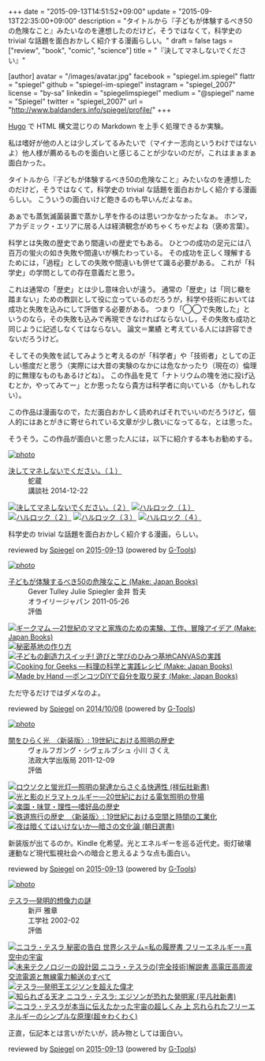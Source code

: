 +++
date = "2015-09-13T14:51:52+09:00"
update = "2015-09-13T22:35:00+09:00"
description = "タイトルから『子どもが体験するべき50の危険なこと』みたいなのを連想したのだけど，そうではなくて，科学史の trivial な話題を面白おかしく紹介する漫画らしい。"
draft = false
tags = ["review", "book", "comic", "science"]
title = "『決してマネしないでください』"

[author]
  avatar = "/images/avatar.jpg"
  facebook = "spiegel.im.spiegel"
  flattr = "spiegel"
  github = "spiegel-im-spiegel"
  instagram = "spiegel_2007"
  license = "by-sa"
  linkedin = "spiegelimspiegel"
  medium = "@spiegel"
  name = "Spiegel"
  twitter = "spiegel_2007"
  url = "http://www.baldanders.info/spiegel/profile/"
+++

[Hugo] で HTML 構文混じりの Markdown を上手く処理できるか実験。

私は嗜好が他の人とは少しズレてるみたいで（マイナー志向というわけではないよ）他人様が薦めるものを面白いと感じることが少ないのだが，これはまぁまぁ面白かった。

タイトルから『子どもが体験するべき50の危険なこと』みたいなのを連想したのだけど，そうではなくて，科学史の trivial な話題を面白おかしく紹介する漫画らしい。
こういうの面白いけど飽きるのも早いんだよなぁ。

あぁでも蒸気滅菌装置で蒸かし芋を作るのは思いつかなかったなぁ。
ホンマ，アカデミック・エリアに居る人は経済観念がめちゃくちゃだよね（褒め言葉）。

科学とは失敗の歴史であり間違いの歴史でもある。
ひとつの成功の足元には八百万の蛍火の如き失敗や間違いが横たわっている。
その成功を正しく理解するためには，「過程」としての失敗や間違いも併せて識る必要がある。
これが「科学史」の学問としての存在意義だと思う。

これは通常の「歴史」とは少し意味合いが違う。
通常の「歴史」は「同じ轍を踏まない」ための教訓として役に立っているのだろうが，科学や技術においては成功と失敗を込みにして評価する必要がある。
つまり「◯◯で失敗した」というのなら，その失敗も込みで再現できなければならないし，その失敗も成功と同じように記述しなくてはならない。
論文＝業績 と考えている人には許容できないだろうけど。

そしてその失敗を試してみようと考えるのが「科学者」や「技術者」としての正しい態度だと思う（実際には大昔の実験のなかには危なかったり（現在の）倫理的に無理なものもあるけどね）。
この作品を見て「ナトリウムの塊を池に投げ込むとか，やってみてー」とか思ったなら貴方は科学者に向いている（かもしれない）。

この作品は漫画なので，ただ面白おかしく読めればそれでいいのだろうけど，個人的にはあとがきに寄せられている文章が少し救いになってるな，とは思った。

そうそう。この作品が面白いと思った人には，以下に紹介する本もお勧めする。

[Hugo]: https://gohugo.io/ "The world’s fastest framework for building websites | Hugo"

<div class="hreview" ><a class="item url" href="http://www.amazon.co.jp/exec/obidos/ASIN/B00R2OALNI/baldandersinf-22/"><img src="http://ecx.images-amazon.com/images/I/51bOJrxKkwL._SL160_.jpg" alt="photo" class="photo"  /></a><dl ><dt class="fn"><a class="item url" href="http://www.amazon.co.jp/exec/obidos/ASIN/B00R2OALNI/baldandersinf-22/">決してマネしないでください。（１）</a></dt><dd>蛇蔵 </dd><dd>講談社 2014-12-22</dd></dl><p class="similar"><a href="http://www.amazon.co.jp/exec/obidos/ASIN/B00ZERPNWY/baldandersinf-22/" target="_top"><img src="http://images.amazon.com/images/P/B00ZERPNWY.09._SCTHUMBZZZ_.jpg"  alt="決してマネしないでください。（２）"  /></a> <a href="http://www.amazon.co.jp/exec/obidos/ASIN/B00LP8GDKW/baldandersinf-22/" target="_top"><img src="http://images.amazon.com/images/P/B00LP8GDKW.09._SCTHUMBZZZ_.jpg"  alt="ハルロック（１）"  /></a> <a href="http://www.amazon.co.jp/exec/obidos/ASIN/B00OJRLZ7W/baldandersinf-22/" target="_top"><img src="http://images.amazon.com/images/P/B00OJRLZ7W.09._SCTHUMBZZZ_.jpg"  alt="ハルロック（２）"  /></a> <a href="http://www.amazon.co.jp/exec/obidos/ASIN/B00S8XYHEQ/baldandersinf-22/" target="_top"><img src="http://images.amazon.com/images/P/B00S8XYHEQ.09._SCTHUMBZZZ_.jpg"  alt="ハルロック（３）"  /></a> <a href="http://www.amazon.co.jp/exec/obidos/ASIN/B00W2ZZ3KI/baldandersinf-22/" target="_top"><img src="http://images.amazon.com/images/P/B00W2ZZ3KI.09._SCTHUMBZZZ_.jpg"  alt="ハルロック（４）"  /></a> </p>
<p class="description">科学史の trivial な話題を面白おかしく紹介する漫画，らしい。</p>
<p class="gtools" >reviewed by <a href='#maker' class='reviewer'>Spiegel</a> on <abbr class="dtreviewed" title="2015-09-13">2015-09-13</abbr> (powered by <a href="http://www.goodpic.com/mt/aws/index.html" >G-Tools</a>)</p>
</div>
<div class="hreview" ><a class="item url" href="http://www.amazon.co.jp/exec/obidos/ASIN/4873114985/baldandersinf-22/"><img src="http://ecx.images-amazon.com/images/I/51171H-Wh0L._SL160_.jpg" alt="photo" class="photo"  /></a><dl ><dt class="fn"><a class="item url" href="http://www.amazon.co.jp/exec/obidos/ASIN/4873114985/baldandersinf-22/">子どもが体験するべき50の危険なこと (Make: Japan Books)</a></dt><dd>Gever Tulley Julie Spiegler 金井 哲夫 </dd><dd>オライリージャパン 2011-05-26</dd><dd>評価<abbr class="rating" title="4"><img src="http://g-images.amazon.com/images/G/01/detail/stars-4-0.gif" alt="" /></abbr> </dd></dl><p class="similar"><a href="http://www.amazon.co.jp/exec/obidos/ASIN/4873116368/baldandersinf-22/" target="_top"><img src="http://images.amazon.com/images/P/4873116368.09._SCTHUMBZZZ_.jpg"  alt="ギークマム ―21世紀のママと家族のための実験、工作、冒険アイデア (Make: Japan Books)"  /></a> <a href="http://www.amazon.co.jp/exec/obidos/ASIN/486410168X/baldandersinf-22/" target="_top"><img src="http://images.amazon.com/images/P/486410168X.09._SCTHUMBZZZ_.jpg"  alt="秘密基地の作り方"  /></a> <a href="http://www.amazon.co.jp/exec/obidos/ASIN/4845913151/baldandersinf-22/" target="_top"><img src="http://images.amazon.com/images/P/4845913151.09._SCTHUMBZZZ_.jpg"  alt="子どもの創造力スイッチ!   遊びと学びのひみつ基地CANVASの実践"  /></a> <a href="http://www.amazon.co.jp/exec/obidos/ASIN/4873115094/baldandersinf-22/" target="_top"><img src="http://images.amazon.com/images/P/4873115094.09._SCTHUMBZZZ_.jpg"  alt="Cooking for Geeks ―料理の科学と実践レシピ (Make: Japan Books)"  /></a> <a href="http://www.amazon.co.jp/exec/obidos/ASIN/4873115000/baldandersinf-22/" target="_top"><img src="http://images.amazon.com/images/P/4873115000.09._SCTHUMBZZZ_.jpg"  alt="Made by Hand ―ポンコツDIYで自分を取り戻す (Make: Japan Books)"  /></a> </p>
<p class="description" >ただ守るだけではダメなのよ。</p>
<p class="gtools" >reviewed by <a href="#maker" class="reviewer">Spiegel</a> on <abbr class="dtreviewed" title="2014-10-08">2014/10/08</abbr> (powered by <a href="http://www.goodpic.com/mt/aws/index.html">G-Tools</a>)</p>
</div>
<div class="hreview" ><a class="item url" href="http://www.amazon.co.jp/exec/obidos/ASIN/4588276484/baldandersinf-22/"><img src="http://ecx.images-amazon.com/images/I/519lJf8JzhL._SL160_.jpg" alt="photo" class="photo"  /></a><dl ><dt class="fn"><a class="item url" href="http://www.amazon.co.jp/exec/obidos/ASIN/4588276484/baldandersinf-22/">闇をひらく光　〈新装版〉: 19世紀における照明の歴史</a></dt><dd>ヴォルフガング・シヴェルブシュ 小川 さくえ </dd><dd>法政大学出版局 2011-12-09</dd><dd>評価<abbr class="rating" title="5"><img src="http://g-images.amazon.com/images/G/01/detail/stars-5-0.gif" alt="" /></abbr> </dd></dl><p class="similar"><a href="http://www.amazon.co.jp/exec/obidos/ASIN/4396110405/baldandersinf-22/" target="_top"><img src="http://images.amazon.com/images/P/4396110405.09._SCTHUMBZZZ_.jpg"  alt="ロウソクと蛍光灯―照明の発達からさぐる快適性 (祥伝社新書)"  /></a> <a href="http://www.amazon.co.jp/exec/obidos/ASIN/4588276441/baldandersinf-22/" target="_top"><img src="http://images.amazon.com/images/P/4588276441.09._SCTHUMBZZZ_.jpg"  alt="光と影のドラマトゥルギー―20世紀における電気照明の登場"  /></a> <a href="http://www.amazon.co.jp/exec/obidos/ASIN/4588276425/baldandersinf-22/" target="_top"><img src="http://images.amazon.com/images/P/4588276425.09._SCTHUMBZZZ_.jpg"  alt="楽園・味覚・理性―嗜好品の歴史"  /></a> <a href="http://www.amazon.co.jp/exec/obidos/ASIN/4588276476/baldandersinf-22/" target="_top"><img src="http://images.amazon.com/images/P/4588276476.09._SCTHUMBZZZ_.jpg"  alt="鉄道旅行の歴史　〈新装版〉: 19世紀における空間と時間の工業化"  /></a> <a href="http://www.amazon.co.jp/exec/obidos/ASIN/4022597003/baldandersinf-22/" target="_top"><img src="http://images.amazon.com/images/P/4022597003.09._SCTHUMBZZZ_.jpg"  alt="夜は暗くてはいけないか―暗さの文化論 (朝日選書)"  /></a> </p>
<p class="description">新装版が出てるのか。Kindle 化希望。光とエネルギーを巡る近代史。街灯破壊運動など現代監視社会への暗合と思えるような点も面白い。</p>
<p class="gtools" >reviewed by <a href='#maker' class='reviewer'>Spiegel</a> on <abbr class="dtreviewed" title="2015-09-13">2015-09-13</abbr> (powered by <a href="http://www.goodpic.com/mt/aws/index.html" >G-Tools</a>)</p>
</div>
<div class="hreview" ><a class="item url" href="http://www.amazon.co.jp/exec/obidos/ASIN/4875932685/baldandersinf-22/"><img src="http://ecx.images-amazon.com/images/I/51V0LihgIKL._SL160_.jpg" alt="photo" class="photo"  /></a><dl ><dt class="fn"><a class="item url" href="http://www.amazon.co.jp/exec/obidos/ASIN/4875932685/baldandersinf-22/">テスラ―発明的想像力の謎</a></dt><dd>新戸 雅章 </dd><dd>工学社 2002-02</dd><dd>評価<abbr class="rating" title="4"><img src="http://g-images.amazon.com/images/G/01/detail/stars-4-0.gif" alt="" /></abbr> </dd></dl><p class="similar"><a href="http://www.amazon.co.jp/exec/obidos/ASIN/4880862975/baldandersinf-22/" target="_top"><img src="http://images.amazon.com/images/P/4880862975.09._SCTHUMBZZZ_.jpg"  alt="ニコラ・テスラ 秘密の告白  世界システム=私の履歴書 フリーエネルギー=真空中の宇宙"  /></a> <a href="http://www.amazon.co.jp/exec/obidos/ASIN/4864713103/baldandersinf-22/" target="_top"><img src="http://images.amazon.com/images/P/4864713103.09._SCTHUMBZZZ_.jpg"  alt="未来テクノロジーの設計図 ニコラ・テスラの[完全技術]解説書 高電圧高周波交流電源と無線電力輸送のすべて"  /></a> <a href="http://www.amazon.co.jp/exec/obidos/ASIN/4875022859/baldandersinf-22/" target="_top"><img src="http://images.amazon.com/images/P/4875022859.09._SCTHUMBZZZ_.jpg"  alt="テスラ―発明王エジソンを超えた偉才"  /></a> <a href="http://www.amazon.co.jp/exec/obidos/ASIN/4582857655/baldandersinf-22/" target="_top"><img src="http://images.amazon.com/images/P/4582857655.09._SCTHUMBZZZ_.jpg"  alt="知られざる天才 ニコラ・テスラ: エジソンが恐れた発明家 (平凡社新書)"  /></a> <a href="http://www.amazon.co.jp/exec/obidos/ASIN/4864711607/baldandersinf-22/" target="_top"><img src="http://images.amazon.com/images/P/4864711607.09._SCTHUMBZZZ_.jpg"  alt="ニコラ・テスラが本当に伝えたかった宇宙の超しくみ 上 忘れられたフリーエネルギーのシンプルな原理(超☆わくわく)"  /></a> </p>
<p class="description">正直，伝記本とは言いがたいが，読み物としては面白い。</p>
<p class="gtools" >reviewed by <a href='#maker' class='reviewer'>Spiegel</a> on <abbr class="dtreviewed" title="2015-09-13">2015-09-13</abbr> (powered by <a href="http://www.goodpic.com/mt/aws/index.html" >G-Tools</a>)</p>
</div>
